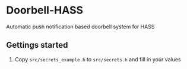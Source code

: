 # Doorbell-HASS

Automatic push notification based doorbell system for HASS

## Gettings started
1. Copy `src/secrets_example.h` to `src/secrets.h` and fill in your values
